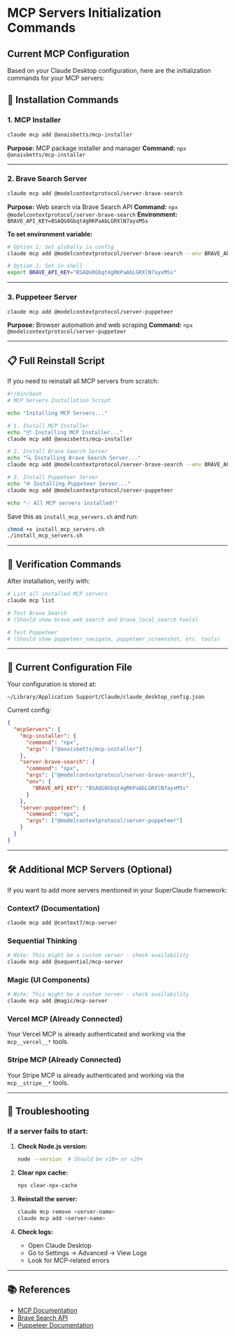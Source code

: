 # MCP Servers Initialization Commands

## Current MCP Configuration

Based on your Claude Desktop configuration, here are the initialization commands for your MCP servers:

## 🔧 Installation Commands

### 1. MCP Installer
```bash
claude mcp add @anaisbetts/mcp-installer
```

**Purpose:** MCP package installer and manager
**Command:** `npx @anaisbetts/mcp-installer`

---

### 2. Brave Search Server
```bash
claude mcp add @modelcontextprotocol/server-brave-search
```

**Purpose:** Web search via Brave Search API
**Command:** `npx @modelcontextprotocol/server-brave-search`
**Environment:** `BRAVE_API_KEY=BSAQG0Gbqt4gRKPaAbLGRXlN7ayxM5s`

**To set environment variable:**
```bash
# Option 1: Set globally in config
claude mcp add @modelcontextprotocol/server-brave-search --env BRAVE_API_KEY=BSAQG0Gbqt4gRKPaAbLGRXlN7ayxM5s

# Option 2: Set in shell
export BRAVE_API_KEY="BSAQG0Gbqt4gRKPaAbLGRXlN7ayxM5s"
```

---

### 3. Puppeteer Server
```bash
claude mcp add @modelcontextprotocol/server-puppeteer
```

**Purpose:** Browser automation and web scraping
**Command:** `npx @modelcontextprotocol/server-puppeteer`

---

## 📋 Full Reinstall Script

If you need to reinstall all MCP servers from scratch:

```bash
#!/bin/bash
# MCP Servers Installation Script

echo "Installing MCP Servers..."

# 1. Install MCP Installer
echo "📦 Installing MCP Installer..."
claude mcp add @anaisbetts/mcp-installer

# 2. Install Brave Search Server
echo "🔍 Installing Brave Search Server..."
claude mcp add @modelcontextprotocol/server-brave-search --env BRAVE_API_KEY=BSAQG0Gbqt4gRKPaAbLGRXlN7ayxM5s

# 3. Install Puppeteer Server
echo "🌐 Installing Puppeteer Server..."
claude mcp add @modelcontextprotocol/server-puppeteer

echo "✅ All MCP servers installed!"
```

Save this as `install_mcp_servers.sh` and run:
```bash
chmod +x install_mcp_servers.sh
./install_mcp_servers.sh
```

---

## 🔄 Verification Commands

After installation, verify with:

```bash
# List all installed MCP servers
claude mcp list

# Test Brave Search
# (Should show brave_web_search and brave_local_search tools)

# Test Puppeteer
# (Should show puppeteer_navigate, puppeteer_screenshot, etc. tools)
```

---

## 📝 Current Configuration File

Your configuration is stored at:
```
~/Library/Application Support/Claude/claude_desktop_config.json
```

Current config:
```json
{
  "mcpServers": {
    "mcp-installer": {
      "command": "npx",
      "args": ["@anaisbetts/mcp-installer"]
    },
    "server-brave-search": {
      "command": "npx",
      "args": ["@modelcontextprotocol/server-brave-search"],
      "env": {
        "BRAVE_API_KEY": "BSAQG0Gbqt4gRKPaAbLGRXlN7ayxM5s"
      }
    },
    "server-puppeteer": {
      "command": "npx",
      "args": ["@modelcontextprotocol/server-puppeteer"]
    }
  }
}
```

---

## 🛠️ Additional MCP Servers (Optional)

If you want to add more servers mentioned in your SuperClaude framework:

### Context7 (Documentation)
```bash
claude mcp add @context7/mcp-server
```

### Sequential Thinking
```bash
# Note: This might be a custom server - check availability
claude mcp add @sequential/mcp-server
```

### Magic (UI Components)
```bash
# Note: This might be a custom server - check availability
claude mcp add @magic/mcp-server
```

### Vercel MCP (Already Connected)
Your Vercel MCP is already authenticated and working via the `mcp__vercel__*` tools.

### Stripe MCP (Already Connected)
Your Stripe MCP is already authenticated and working via the `mcp__stripe__*` tools.

---

## 🚨 Troubleshooting

### If a server fails to start:

1. **Check Node.js version:**
   ```bash
   node --version  # Should be v18+ or v20+
   ```

2. **Clear npx cache:**
   ```bash
   npx clear-npx-cache
   ```

3. **Reinstall the server:**
   ```bash
   claude mcp remove <server-name>
   claude mcp add <server-name>
   ```

4. **Check logs:**
   - Open Claude Desktop
   - Go to Settings → Advanced → View Logs
   - Look for MCP-related errors

---

## 📚 References

- [MCP Documentation](https://modelcontextprotocol.io/)
- [Brave Search API](https://brave.com/search/api/)
- [Puppeteer Documentation](https://pptr.dev/)

